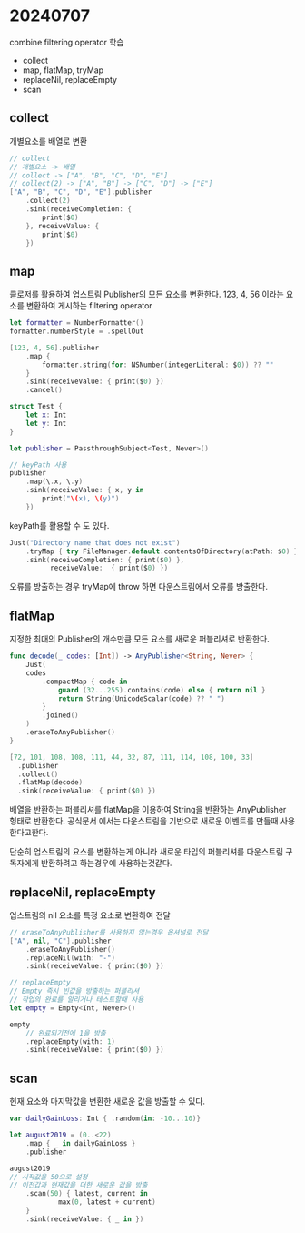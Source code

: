 # 20240707

combine filtering operator 학습

- collect
- map, flatMap, tryMap
- replaceNil, replaceEmpty
- scan

## collect

개별요소를 배열로 변환

```swift
// collect
// 개별요소 -> 배열
// collect -> ["A", "B", "C", "D", "E"]
// collect(2) -> ["A", "B"] -> ["C", "D"] -> ["E"]
["A", "B", "C", "D", "E"].publisher
    .collect(2)
    .sink(receiveCompletion: {
        print($0)
    }, receiveValue: {
        print($0)
    })
```

## map

클로저를 활용하여 업스트림 Publisher의 모든 요소를 변환한다.  123, 4, 56 이라는 요소를 변환하여 게시하는 filtering operator

```swift
let formatter = NumberFormatter()
formatter.numberStyle = .spellOut

[123, 4, 56].publisher
    .map {
        formatter.string(for: NSNumber(integerLiteral: $0)) ?? ""
    }
    .sink(receiveValue: { print($0) })
    .cancel()
```

```swift
struct Test {
    let x: Int
    let y: Int
}

let publisher = PassthroughSubject<Test, Never>()

// keyPath 사용
publisher
    .map(\.x, \.y)
    .sink(receiveValue: { x, y in
        print("\(x), \(y)")
    })
```

keyPath를 활용할 수 도 있다.

```swift
Just("Directory name that does not exist")
    .tryMap { try FileManager.default.contentsOfDirectory(atPath: $0) }
    .sink(receiveCompletion: { print($0) },
          receiveValue:  { print($0) })
```

오류를 방출하는 경우 tryMap에 throw 하면 다운스트림에서 오류를 방출한다.

## flatMap

지정한 최대의 Publisher의 개수만큼 모든 요소를 새로운 퍼블리셔로 반환한다.

```swift
func decode(_ codes: [Int]) -> AnyPublisher<String, Never> {
    Just(
    codes
        .compactMap { code in
            guard (32...255).contains(code) else { return nil }
            return String(UnicodeScalar(code) ?? " ")
        }
        .joined()
    )
    .eraseToAnyPublisher()
}

[72, 101, 108, 108, 111, 44, 32, 87, 111, 114, 108, 100, 33]
  .publisher
  .collect()
  .flatMap(decode)
  .sink(receiveValue: { print($0) })
```

배열을 반환하는 퍼블리셔를 flatMap을 이용하여 String을 반환하는 AnyPublisher 형태로 반환한다. 공식문서 에서는 다운스트림을 기반으로 새로운 이벤트를 만들때 사용 한다고한다.

단순히 업스트림의 요스를 변환하는게 아니라 새로운 타입의 퍼블리셔를 다운스트림 구독자에게 반환하려고 하는경우에 사용하는것같다.

## replaceNil, replaceEmpty

업스트림의 nil 요소를 특정 요소로 변환하여 전달

```swift
// eraseToAnyPublisher를 사용하지 않는경우 옵셔널로 전달
["A", nil, "C"].publisher
    .eraseToAnyPublisher()
    .replaceNil(with: "-")
    .sink(receiveValue: { print($0) })

// replaceEmpty
// Empty 즉시 빈값을 방출하는 퍼블리셔
// 작업의 완료를 알리거나 테스트할때 사용
let empty = Empty<Int, Never>()

empty
    // 완료되기전에 1을 방출
    .replaceEmpty(with: 1)
    .sink(receiveValue: { print($0) })
```

## scan

현재 요소와 마지막값을 변환한 새로운 값을 방출할 수 있다.

```swift
var dailyGainLoss: Int { .random(in: -10...10)}

let august2019 = (0..<22)
    .map { _ in dailyGainLoss }
    .publisher

august2019
// 시작값을 50으로 설정
// 이전갑과 현재값을 더한 새로운 값을 방출
    .scan(50) { latest, current in
            max(0, latest + current)
    }
    .sink(receiveValue: { _ in })
```
